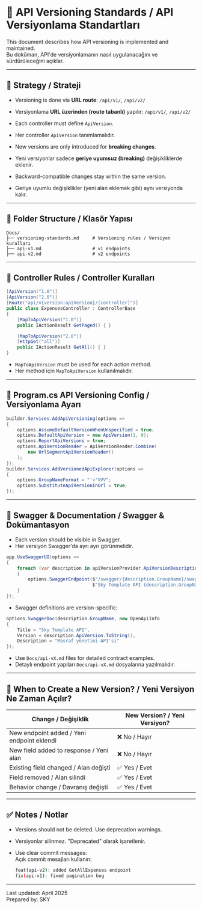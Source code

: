 ﻿
# 📌 API Versioning Standards / API Versiyonlama Standartları

This document describes how API versioning is implemented and maintained.  
Bu doküman, API'de versiyonlamanın nasıl uygulanacağını ve sürdürüleceğini açıklar.

---

## 🎯 Strategy / Strateji

- Versioning is done via **URL route**: `/api/v1/`, `/api/v2/`  
- Versiyonlama **URL üzerinden (route tabanlı)** yapılır: `/api/v1/`, `/api/v2/`

- Each controller must define `ApiVersion`.  
- Her controller `ApiVersion` tanımlamalıdır.

- New versions are only introduced for **breaking changes**.  
- Yeni versiyonlar sadece **geriye uyumsuz (breaking)** değişikliklerde eklenir.

- Backward-compatible changes stay within the same version.  
- Geriye uyumlu değişiklikler (yeni alan eklemek gibi) aynı versiyonda kalır.

---

## 📁 Folder Structure / Klasör Yapısı

```
Docs/
├── versioning-standards.md     # Versioning rules / Versiyon kuralları
├── api-v1.md                   # v1 endpoints
├── api-v2.md                   # v2 endpoints
```

---

## 🧱 Controller Rules / Controller Kuralları

```csharp
[ApiVersion("1.0")]
[ApiVersion("2.0")]
[Route("api/v{version:apiVersion}/[controller]")]
public class ExpensesController : ControllerBase
{
    [MapToApiVersion("1.0")]
    public IActionResult GetPaged() { }

    [MapToApiVersion("2.0")]
    [HttpGet("all")]
    public IActionResult GetAll() { }
}
```

- `MapToApiVersion` must be used for each action method.  
- Her method için `MapToApiVersion` kullanılmalıdır.

---

## 🧪 Program.cs API Versioning Config / Versiyonlama Ayarı

```csharp
builder.Services.AddApiVersioning(options =>
{
    options.AssumeDefaultVersionWhenUnspecified = true;
    options.DefaultApiVersion = new ApiVersion(1, 0);
    options.ReportApiVersions = true;
    options.ApiVersionReader = ApiVersionReader.Combine(
        new UrlSegmentApiVersionReader()
    );
});
builder.Services.AddVersionedApiExplorer(options =>
{
    options.GroupNameFormat = "'v'VVV";
    options.SubstituteApiVersionInUrl = true;
});
```

---

## 🧾 Swagger & Documentation / Swagger & Dokümantasyon

- Each version should be visible in Swagger.  
- Her versiyon Swagger'da ayrı ayrı görünmelidir.

```csharp
app.UseSwaggerUI(options =>
{
    foreach (var description in apiVersionProvider.ApiVersionDescriptions)
    {
        options.SwaggerEndpoint($"/swagger/{description.GroupName}/swagger.json",
                                $"Sky Template API {description.GroupName.ToUpperInvariant()}");
    }
});
```

- Swagger definitions are version-specific:
```csharp
options.SwaggerDoc(description.GroupName, new OpenApiInfo
{
    Title = "Sky Template API",
    Version = description.ApiVersion.ToString(),
    Description = "Masraf yönetimi API'si"
});
```

- Use `Docs/api-vX.md` files for detailed contract examples.  
- Detaylı endpoint yapıları `Docs/api-vX.md` dosyalarına yazılmalıdır.

---

## 🧮 When to Create a New Version? / Yeni Versiyon Ne Zaman Açılır?

| Change / Değişiklik                        | New Version? / Yeni Versiyon? |
|--------------------------------------------|-------------------------------|
| New endpoint added / Yeni endpoint eklendi | ❌ No / Hayır                 |
| New field added to response / Yeni alan    | ❌ No / Hayır                 |
| Existing field changed / Alan değişti      | ✅ Yes / Evet                 |
| Field removed / Alan silindi               | ✅ Yes / Evet                 |
| Behavior change / Davranış değişti         | ✅ Yes / Evet                 |

---

## ✅ Notes / Notlar

- Versions should not be deleted. Use deprecation warnings.  
- Versiyonlar silinmez. "Deprecated" olarak işaretlenir.

- Use clear commit messages:  
  Açık commit mesajları kullanın:
  ```bash
  feat(api-v2): added GetAllExpenses endpoint
  fix(api-v1): fixed pagination bug
  ```

---

Last updated: April 2025  
Prepared by: SKY
